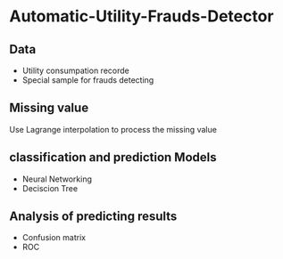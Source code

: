 # Automatic-Utility-Frauds-Detector

## Data
* Utility consumpation recorde
* Special sample for frauds detecting<br/>

## Missing value
Use Lagrange interpolation to process the missing value<br/>

## classification and prediction Models
* Neural Networking
* Deciscion Tree<br/>

## Analysis of predicting results
* Confusion matrix
* ROC 
